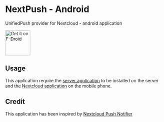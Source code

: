 # NextPush - Android
UnifiedPush provider for Nextcloud - android application 

[<img src="https://fdroid.gitlab.io/artwork/badge/get-it-on.png"
     alt="Get it on F-Droid"
     height="80">](https://f-droid.org/packages/org.unifiedpush.distributor.nextpush/)

## Usage
This application require the [server application](https://github.com/UP-NextPush/server-app) to be installed on the server and the [Nextcloud application](https://apps.nextcloud.com/apps/android_nextcloud_app) on the mobile phone.

## Credit
This application has been inspired by [Nextcloud Push Notifier](https://gitlab.com/Nextcloud-Push/nextcloud-push-notifier)
